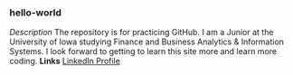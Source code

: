### hello-world
*Description*
The repository is for practicing GitHub. 
I am a Junior at the University of Iowa studying Finance and Business Analytics & Information Systems. I look forward to getting to learn this site more and learn more coding.
**Links**
[LinkedIn Profile](https://www.linkedin.com/in/caeden-kropf/)
